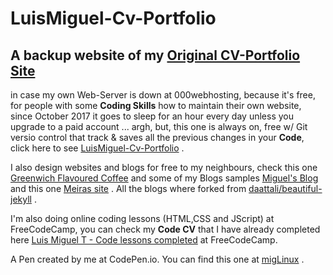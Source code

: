 # LuisMiguel-Cv-Portfolio

## A backup website of my [Original CV-Portfolio Site](http://miguelpcrepairs.site90.net/) ##
in case my own Web-Server is down at 000webhosting, because it's free, for people with some **Coding Skills** how to maintain their own website, since October 2017 it goes to sleep for an hour every day unless you upgrade to a paid account ... argh, but, this one is always on, free w/ Git versio control that track &amp; saves all the previous changes in your **Code**, click here to see [LuisMiguel-Cv-Portfolio](https://linuxfce.github.io/LuisMiguel-Cv-Portfolio/) .

 I also design websites and blogs for free to my neighbours, check this one [Greenwich Flavoured Coffee](https://linuxfce.github.io/Greenwich-Flavoured-Coffee/index.html) and some of my Blogs samples [Miguel's Blog](https://linuxfce.github.io/joly-jekyll/) and this one [Meiras site](https://linuxfce.github.io/about/) .
 All the blogs where forked from [daattali/beautiful-jekyll](https://github.com/daattali/beautiful-jekyll) .
 
 I'm also doing online coding lessons (HTML,CSS and JScript) at FreeCodeCamp, you can check my **Code CV** that I have already completed here [Luis Miguel T - Code lessons completed](https://www.freecodecamp.org/linuxfce) at FreeCodeCamp.

A Pen created by me at CodePen.io. You can find this one at [migLinux](http://codepen.io/migLinux/pen/QgOwdx) .
